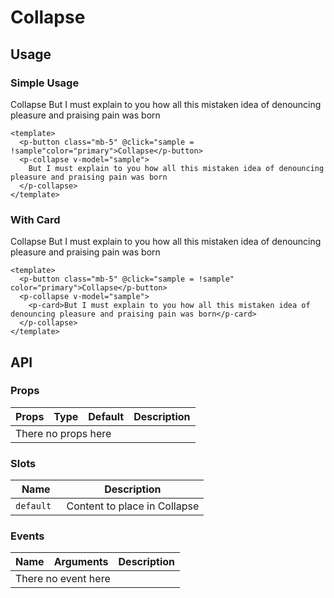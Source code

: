 <script setup>
  import { ref } from 'vue-demi'
  import pCollapse from './Collapse.vue'
  import pButton from './../button/Button.vue'
  import pCard from './../card/Card.vue'

  const sample = ref(false)
  const sample2 = ref(false)
</script>

# Collapse

## Usage

### Simple Usage

<preview class="flex-col">
  <p-button class="mb-5" @click="sample = !sample" color="primary">Collapse</p-button>
  <p-collapse v-model="sample">
    But I must explain to you how all this mistaken idea of denouncing pleasure and praising pain was born
  </p-collapse>
</preview>

```vue
<template>
  <p-button class="mb-5" @click="sample = !sample"color="primary">Collapse</p-button>
  <p-collapse v-model="sample">
    But I must explain to you how all this mistaken idea of denouncing pleasure and praising pain was born
  </p-collapse>
</template>
```

### With Card

<preview class="flex-col">
  <p-button class="mb-5" @click="sample2 = !sample2" color="primary">Collapse</p-button>
  <p-collapse v-model="sample2">
    <p-card>But I must explain to you how all this mistaken idea of denouncing pleasure and praising pain was born</p-card>
  </p-collapse>
</preview>

```vue
<template>
  <p-button class="mb-5" @click="sample = !sample" color="primary">Collapse</p-button>
  <p-collapse v-model="sample">
    <p-card>But I must explain to you how all this mistaken idea of denouncing pleasure and praising pain was born</p-card>
  </p-collapse>
</template>
```

## API

### Props

<table>
  <thead>
    <tr>
      <th>Props</th>
      <th>Type</th>
      <th>Default</th>
      <th>Description</th>
    </tr>
  </thead>
  <tbody>
    <tr>
      <td colspan="4" class="text-center">There no props here</td>
    </tr>
  </tbody>
</table>

### Slots
| Name       | Description                                                  |
|------------|--------------------------------------------------------------|
| `default ` | Content to place in Collapse                           |

### Events

<table>
  <thead>
    <tr>
      <th>Name</th>
      <th>Arguments</th>
      <th>Description</th>
    </tr>
  </thead>
  <tbody>
    <tr>
      <td colspan="3" class="text-center">There no event here</td>
    </tr>
  </tbody>
</table>

